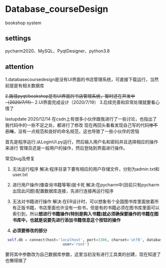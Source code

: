 # Database_courseDesign
bookshop system
## settings
pycharm2020、MySQL、PyqtDesigner、python3.8
## attention
1.databasecoursedesign是没有UI界面的书店管理系统，可直接下载运行，当然前提是有相关数据库

~~2.路径pyqt/bookshop是有UI界面的书店管理系统，暂时还在开发中（2020/7/11）~~
2.UI界面完成设计（2020/7/19）
3.后续完善和异常处理就要看心情了


lastupdate  2020/12/14
在csdn上有很多小伙伴跟我进行了一些讨论，也指出了我代码中的一些不足之处，都进行了修改
现在再回头看看发现自己写的代码~~惨不忍睹~~，没有一点规范和良好的命名规范，这也导致了一些小伙伴的苦恼


首先是程序运行:从LoginUI.py运行，然后输入用户名和密码并且选择相应的操作来进行
管理员还是一般用户的操作，然后登陆到界面进行操作。

常见bug及修复
1. 无法运行程序
解决:程序目录下要有相应的用户存储文件，分别为admin.txt和user.txt

2. 进行用户操作(像查询书籍等等)就卡死
解决:在pycharm中(目前只有pycharm出现此问题)配置数据库连接，先进行连接再运行程序

3. 无法对书籍进行操作
解决:在ER设计时，可以想象有个全国图书库里面放着所有正版书籍，书店里面也许没有一些书，但是有的书籍必须在图书库里面可以
索引到，所以**想进行书籍操作(特别是购入书籍)就必须确保要操作的书籍在图书库中，也就是说要先进行添加书籍信息这个按钮的操作**

4. **必须要修改的部分**
```python
 self.db = connect(host='localhost', port=3306, charset='utf8', database='MySQL', password='zyh20000205',
                          user='root')
```
要将其中参数改为自己数据库参数，这里当初没有进行工具类的创建，现在知道了也懒得搞了


